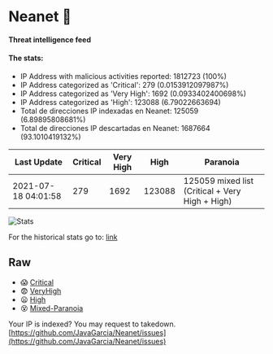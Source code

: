 # Neanet :hocho:
#### Threat intelligence feed
#### The stats:

- IP Address with malicious activities reported: 1812723 (100%)
- IP Address categorized as 'Critical':  279 (0.0153912097987%)
- IP Address categorized as 'Very High':  1692 (0.0933402400698%)
- IP Address categorized as 'High':  123088 (6.79022663694)
- Total de direcciones IP indexadas en Neanet:  125059 (6.89895808681%)
- Total de direcciones IP descartadas en Neanet:  1687664 (93.1010419132%)

| Last Update | Critical | Very High | High | Paranoia |
| --- | --- | --- | --- | --- |
| 2021-07-18 04:01:58 | 279 | 1692 | 123088 | 125059 mixed list (Critical + Very High + High)|

![Stats](https://docs.google.com/spreadsheets/d/e/2PACX-1vSnaNMIXVabIpDJjufMlzH7poXnshF3mgd8Is1g9ytUEzVsP5my4Trn8f-xkoLLQ38xpL3HtmUexLo6/pubchart?oid=501124687&format=image)

For the historical stats go to: [link](/stats.csv)
## Raw
- :scream: [Critical](https://raw.githubusercontent.com/JavaGarcia/Neanet/master/blacklists/neanet_critical.txt)
- :fearful: [VeryHigh](https://raw.githubusercontent.com/JavaGarcia/Neanet/master/blacklists/neanet_veryHigh.txtt)
- :frowning: [High](https://raw.githubusercontent.com/JavaGarcia/Neanet/master/blacklists/neanet_high.txt)
- :dizzy_face: [Mixed-Paranoia](https://raw.githubusercontent.com/JavaGarcia/Neanet/master/blacklists/neanet_all.txt)


Your IP is indexed? You may request to takedown. [https://github.com/JavaGarcia/Neanet/issues](https://github.com/JavaGarcia/Neanet/issues)























































































































































































































































































































































































































































































































































































































































































































































































































































































































































































































































































































































































































































































































































































































































































































































































































































































































































































































































































































































































































































































































































































































































































































































































































































































































































































































































































































































































































































































































































































































































































































































































































































































































































































































































































































































































































































































































































































































































































































































































































































































































































































































































































































































































































































































































































































































































































































































































































































































































































































































































































































































































































































































































































































































































































































































































































































































































































































































































































































































































































































































































































































































































































































































































































































































































































































































































































































































































































































































































































































































































































































































































































































































































































































































































































































































































































































































































































































































































